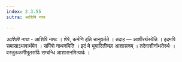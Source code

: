```yaml
---
index: 2.3.55
sutra: आशिषि नाथः

---
```

_आशिषि नाथः_ - आशिषि नाथः । शेषे, कर्मणि इति चानुवर्तते । तदाह — आशीरर्थस्येति । इदमपि समासाऽभावार्थमेव । सर्पिषो नाथनमिति । इदं मे भूयादितीच्छा आशासनम् । तदेवाशीर्नाथतेरर्थः । वस्तुतःकर्मीभूतसर्पिः सम्बन्धि आशासनमित्यर्थः । 